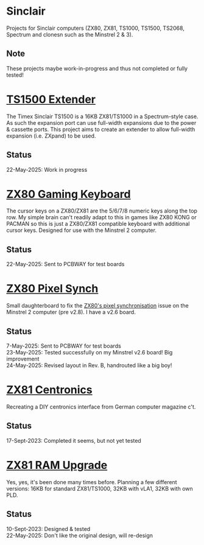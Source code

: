 # Sinclair
Projects for Sinclair computers (ZX80, ZX81, TS1000, TS1500, TS2068, Spectrum and clonesn such as the Minstrel 2 & 3).

## Note
These projects maybe work-in-progress and thus not completed or fully tested!

# [TS1500 Extender](/TS1500_Extender)
The Timex Sinclair TS1500 is a 16KB ZX81/TS1000 in a Spectrum-style case.  As such the expansion port can use full-width expansions due to the power & cassette ports.  This project aims to create an extender to allow full-width expansion (i.e. ZXpand) to be used.

## Status
22-May-2025: Work in progress<br>

# [ZX80 Gaming Keyboard](/ZX80_Gaming_Keyboard)
The cursor keys on a ZX80/ZX81 are the 5/6/7/8 numeric keys along the top row.  My simple brain can't readily adapt to this in games like ZX80 KONG or PACMAN so this is just a ZX80/ZX81 compatible keyboard with additional cursor keys.  Designed for use with the Minstrel 2 computer.

## Status
22-May-2025: Sent to PCBWAY for test boards<br>

# [ZX80 Pixel Synch](/ZX80_Pixel_Sync)
Small daughterboard to fix the [ZX80's pixel synchronisation](http://blog.tynemouthsoftware.co.uk/2022/09/minstrel-2-pixel-synchronisation-part-1.html) issue on the Minstrel 2 computer (pre v2.8).  I have a v2.6 board.  

## Status
7-May-2025: Sent to PCBWAY for test boards<br>
23-May-2025: Tested successfully on my Minstrel v2.6 board! Big improvement<br>
24-May-2025: Revised layout in Rev. B, handrouted like a big boy!<br>

# [ZX81 Centronics](/ZX81_Centronics)
Recreating a DIY centronics interface from German computer magazine c't.<br>

## Status
17-Sept-2023: Completed it seems, but not yet tested

# [ZX81 RAM Upgrade](/ZX81_RAM_Upgrade)
Yes, yes, it's been done many times before.  Planning a few different versions: 16KB for standard ZX81/TS1000, 32KB with vLA1, 32KB with own PLD.

## Status
10-Sept-2023: Designed & tested<br>
22-May-2025: Don't like the original design, will re-design<br>
